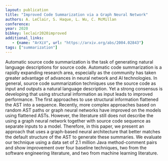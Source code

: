 ```yaml
---
layout: publication
title: "Improved Code Summarization via a Graph Neural Network"
authors: A. LeClair, S. Haque, L. Wu, C. McMillan
conference:
year: 2020
bibkey: leclair2020improved
additional_links:
   - {name: "ArXiV", url: "https://arxiv.org/abs/2004.02843"}
tags: ["summarization"]
---
```

Automatic source code summarization is the task of generating natural language descriptions for source code. Automatic code summarization is a rapidly expanding research area, especially as the community has taken greater advantage of advances in neural network and AI technologies. In general, source code summarization techniques use the source code as input and outputs a natural language description. Yet a strong consensus is developing that using structural information as input leads to improved performance. The first approaches to use structural information flattened the AST into a sequence. Recently, more complex approaches based on random AST paths or graph neural networks have improved on the models using flattened ASTs. However, the literature still does not describe the using a graph neural network together with source code sequence as separate inputs to a model. Therefore, in this paper, we present an approach that uses a graph-based neural architecture that better matches the default structure of the AST to generate these summaries. We evaluate our technique using a data set of 2.1 million Java method-comment pairs and show improvement over four baseline techniques, two from the software engineering literature, and two from machine learning literature. 
